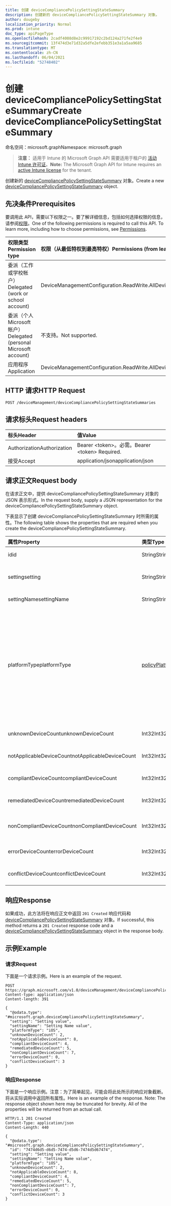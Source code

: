 ```yaml
---
title: 创建 deviceCompliancePolicySettingStateSummary
description: 创建新的 deviceCompliancePolicySettingStateSummary 对象。
author: dougeby
localization_priority: Normal
ms.prod: intune
doc_type: apiPageType
ms.openlocfilehash: 2cadf4008d8e2c99917192c2bd124a271fe2f4e9
ms.sourcegitcommit: 13f474d3e71d32a5dfe2efebb351e3a1a5aa9685
ms.translationtype: MT
ms.contentlocale: zh-CN
ms.lasthandoff: 06/04/2021
ms.locfileid: "52748402"
---
```

# <a name="create-devicecompliancepolicysettingstatesummary"></a><span data-ttu-id="25cb0-103">创建 deviceCompliancePolicySettingStateSummary</span><span class="sxs-lookup"><span data-stu-id="25cb0-103">Create deviceCompliancePolicySettingStateSummary</span></span>

<span data-ttu-id="25cb0-104">命名空间：microsoft.graph</span><span class="sxs-lookup"><span data-stu-id="25cb0-104">Namespace: microsoft.graph</span></span>

> <span data-ttu-id="25cb0-105">**注意：** 适用于 Intune 的 Microsoft Graph API 需要适用于租户的 [活动 Intune 许可证](https://go.microsoft.com/fwlink/?linkid=839381)。</span><span class="sxs-lookup"><span data-stu-id="25cb0-105">**Note:** The Microsoft Graph API for Intune requires an [active Intune license](https://go.microsoft.com/fwlink/?linkid=839381) for the tenant.</span></span>

<span data-ttu-id="25cb0-106">创建新的 [deviceCompliancePolicySettingStateSummary](../resources/intune-deviceconfig-devicecompliancepolicysettingstatesummary.md) 对象。</span><span class="sxs-lookup"><span data-stu-id="25cb0-106">Create a new [deviceCompliancePolicySettingStateSummary](../resources/intune-deviceconfig-devicecompliancepolicysettingstatesummary.md) object.</span></span>

## <a name="prerequisites"></a><span data-ttu-id="25cb0-107">先决条件</span><span class="sxs-lookup"><span data-stu-id="25cb0-107">Prerequisites</span></span>
<span data-ttu-id="25cb0-p101">要调用此 API，需要以下权限之一。要了解详细信息，包括如何选择权限的信息，请参阅[权限](/graph/permissions-reference)。</span><span class="sxs-lookup"><span data-stu-id="25cb0-p101">One of the following permissions is required to call this API. To learn more, including how to choose permissions, see [Permissions](/graph/permissions-reference).</span></span>

|<span data-ttu-id="25cb0-110">权限类型</span><span class="sxs-lookup"><span data-stu-id="25cb0-110">Permission type</span></span>|<span data-ttu-id="25cb0-111">权限（从最低特权到最高特权）</span><span class="sxs-lookup"><span data-stu-id="25cb0-111">Permissions (from least to most privileged)</span></span>|
|:---|:---|
|<span data-ttu-id="25cb0-112">委派（工作或学校帐户）</span><span class="sxs-lookup"><span data-stu-id="25cb0-112">Delegated (work or school account)</span></span>|<span data-ttu-id="25cb0-113">DeviceManagementConfiguration.ReadWrite.All</span><span class="sxs-lookup"><span data-stu-id="25cb0-113">DeviceManagementConfiguration.ReadWrite.All</span></span>|
|<span data-ttu-id="25cb0-114">委派（个人 Microsoft 帐户）</span><span class="sxs-lookup"><span data-stu-id="25cb0-114">Delegated (personal Microsoft account)</span></span>|<span data-ttu-id="25cb0-115">不支持。</span><span class="sxs-lookup"><span data-stu-id="25cb0-115">Not supported.</span></span>|
|<span data-ttu-id="25cb0-116">应用程序</span><span class="sxs-lookup"><span data-stu-id="25cb0-116">Application</span></span>|<span data-ttu-id="25cb0-117">DeviceManagementConfiguration.ReadWrite.All</span><span class="sxs-lookup"><span data-stu-id="25cb0-117">DeviceManagementConfiguration.ReadWrite.All</span></span>|

## <a name="http-request"></a><span data-ttu-id="25cb0-118">HTTP 请求</span><span class="sxs-lookup"><span data-stu-id="25cb0-118">HTTP Request</span></span>
<!-- {
  "blockType": "ignored"
}
-->
``` http
POST /deviceManagement/deviceCompliancePolicySettingStateSummaries
```

## <a name="request-headers"></a><span data-ttu-id="25cb0-119">请求标头</span><span class="sxs-lookup"><span data-stu-id="25cb0-119">Request headers</span></span>
|<span data-ttu-id="25cb0-120">标头</span><span class="sxs-lookup"><span data-stu-id="25cb0-120">Header</span></span>|<span data-ttu-id="25cb0-121">值</span><span class="sxs-lookup"><span data-stu-id="25cb0-121">Value</span></span>|
|:---|:---|
|<span data-ttu-id="25cb0-122">Authorization</span><span class="sxs-lookup"><span data-stu-id="25cb0-122">Authorization</span></span>|<span data-ttu-id="25cb0-123">Bearer &lt;token&gt;。必需。</span><span class="sxs-lookup"><span data-stu-id="25cb0-123">Bearer &lt;token&gt; Required.</span></span>|
|<span data-ttu-id="25cb0-124">接受</span><span class="sxs-lookup"><span data-stu-id="25cb0-124">Accept</span></span>|<span data-ttu-id="25cb0-125">application/json</span><span class="sxs-lookup"><span data-stu-id="25cb0-125">application/json</span></span>|

## <a name="request-body"></a><span data-ttu-id="25cb0-126">请求正文</span><span class="sxs-lookup"><span data-stu-id="25cb0-126">Request body</span></span>
<span data-ttu-id="25cb0-127">在请求正文中，提供 deviceCompliancePolicySettingStateSummary 对象的 JSON 表示形式。</span><span class="sxs-lookup"><span data-stu-id="25cb0-127">In the request body, supply a JSON representation for the deviceCompliancePolicySettingStateSummary object.</span></span>

<span data-ttu-id="25cb0-128">下表显示了创建 deviceCompliancePolicySettingStateSummary 时所需的属性。</span><span class="sxs-lookup"><span data-stu-id="25cb0-128">The following table shows the properties that are required when you create the deviceCompliancePolicySettingStateSummary.</span></span>

|<span data-ttu-id="25cb0-129">属性</span><span class="sxs-lookup"><span data-stu-id="25cb0-129">Property</span></span>|<span data-ttu-id="25cb0-130">类型</span><span class="sxs-lookup"><span data-stu-id="25cb0-130">Type</span></span>|<span data-ttu-id="25cb0-131">说明</span><span class="sxs-lookup"><span data-stu-id="25cb0-131">Description</span></span>|
|:---|:---|:---|
|<span data-ttu-id="25cb0-132">id</span><span class="sxs-lookup"><span data-stu-id="25cb0-132">id</span></span>|<span data-ttu-id="25cb0-133">String</span><span class="sxs-lookup"><span data-stu-id="25cb0-133">String</span></span>|<span data-ttu-id="25cb0-134">实体的键。</span><span class="sxs-lookup"><span data-stu-id="25cb0-134">Key of the entity.</span></span>|
|<span data-ttu-id="25cb0-135">setting</span><span class="sxs-lookup"><span data-stu-id="25cb0-135">setting</span></span>|<span data-ttu-id="25cb0-136">String</span><span class="sxs-lookup"><span data-stu-id="25cb0-136">String</span></span>|<span data-ttu-id="25cb0-137">设置类名和属性名。</span><span class="sxs-lookup"><span data-stu-id="25cb0-137">The setting class name and property name.</span></span>|
|<span data-ttu-id="25cb0-138">settingName</span><span class="sxs-lookup"><span data-stu-id="25cb0-138">settingName</span></span>|<span data-ttu-id="25cb0-139">String</span><span class="sxs-lookup"><span data-stu-id="25cb0-139">String</span></span>|<span data-ttu-id="25cb0-140">设置的名称。</span><span class="sxs-lookup"><span data-stu-id="25cb0-140">Name of the setting.</span></span>|
|<span data-ttu-id="25cb0-141">platformType</span><span class="sxs-lookup"><span data-stu-id="25cb0-141">platformType</span></span>|[<span data-ttu-id="25cb0-142">policyPlatformType</span><span class="sxs-lookup"><span data-stu-id="25cb0-142">policyPlatformType</span></span>](../resources/intune-deviceconfig-policyplatformtype.md)|<span data-ttu-id="25cb0-143">设置平台。</span><span class="sxs-lookup"><span data-stu-id="25cb0-143">Setting platform.</span></span> <span data-ttu-id="25cb0-144">可取值为：`android`、`iOS`、`macOS`、`windowsPhone81`、`windows81AndLater`、`windows10AndLater`、`androidWorkProfile`、`all`。</span><span class="sxs-lookup"><span data-stu-id="25cb0-144">Possible values are: `android`, `iOS`, `macOS`, `windowsPhone81`, `windows81AndLater`, `windows10AndLater`, `androidWorkProfile`, `all`.</span></span>|
|<span data-ttu-id="25cb0-145">unknownDeviceCount</span><span class="sxs-lookup"><span data-stu-id="25cb0-145">unknownDeviceCount</span></span>|<span data-ttu-id="25cb0-146">Int32</span><span class="sxs-lookup"><span data-stu-id="25cb0-146">Int32</span></span>|<span data-ttu-id="25cb0-147">未知设备的数量</span><span class="sxs-lookup"><span data-stu-id="25cb0-147">Number of unknown devices</span></span>|
|<span data-ttu-id="25cb0-148">notApplicableDeviceCount</span><span class="sxs-lookup"><span data-stu-id="25cb0-148">notApplicableDeviceCount</span></span>|<span data-ttu-id="25cb0-149">Int32</span><span class="sxs-lookup"><span data-stu-id="25cb0-149">Int32</span></span>|<span data-ttu-id="25cb0-150">不适用设备的数量</span><span class="sxs-lookup"><span data-stu-id="25cb0-150">Number of not applicable devices</span></span>|
|<span data-ttu-id="25cb0-151">compliantDeviceCount</span><span class="sxs-lookup"><span data-stu-id="25cb0-151">compliantDeviceCount</span></span>|<span data-ttu-id="25cb0-152">Int32</span><span class="sxs-lookup"><span data-stu-id="25cb0-152">Int32</span></span>|<span data-ttu-id="25cb0-153">兼容设备的数量</span><span class="sxs-lookup"><span data-stu-id="25cb0-153">Number of compliant devices</span></span>|
|<span data-ttu-id="25cb0-154">remediatedDeviceCount</span><span class="sxs-lookup"><span data-stu-id="25cb0-154">remediatedDeviceCount</span></span>|<span data-ttu-id="25cb0-155">Int32</span><span class="sxs-lookup"><span data-stu-id="25cb0-155">Int32</span></span>|<span data-ttu-id="25cb0-156">已修复设备的数量</span><span class="sxs-lookup"><span data-stu-id="25cb0-156">Number of remediated devices</span></span>|
|<span data-ttu-id="25cb0-157">nonCompliantDeviceCount</span><span class="sxs-lookup"><span data-stu-id="25cb0-157">nonCompliantDeviceCount</span></span>|<span data-ttu-id="25cb0-158">Int32</span><span class="sxs-lookup"><span data-stu-id="25cb0-158">Int32</span></span>|<span data-ttu-id="25cb0-159">不兼容设备的数量</span><span class="sxs-lookup"><span data-stu-id="25cb0-159">Number of NonCompliant devices</span></span>|
|<span data-ttu-id="25cb0-160">errorDeviceCount</span><span class="sxs-lookup"><span data-stu-id="25cb0-160">errorDeviceCount</span></span>|<span data-ttu-id="25cb0-161">Int32</span><span class="sxs-lookup"><span data-stu-id="25cb0-161">Int32</span></span>|<span data-ttu-id="25cb0-162">错误设备的数量</span><span class="sxs-lookup"><span data-stu-id="25cb0-162">Number of error devices</span></span>|
|<span data-ttu-id="25cb0-163">conflictDeviceCount</span><span class="sxs-lookup"><span data-stu-id="25cb0-163">conflictDeviceCount</span></span>|<span data-ttu-id="25cb0-164">Int32</span><span class="sxs-lookup"><span data-stu-id="25cb0-164">Int32</span></span>|<span data-ttu-id="25cb0-165">冲突设备的数量</span><span class="sxs-lookup"><span data-stu-id="25cb0-165">Number of conflict devices</span></span>|



## <a name="response"></a><span data-ttu-id="25cb0-166">响应</span><span class="sxs-lookup"><span data-stu-id="25cb0-166">Response</span></span>
<span data-ttu-id="25cb0-167">如果成功，此方法将在响应正文中返回 `201 Created` 响应代码和 [deviceCompliancePolicySettingStateSummary](../resources/intune-deviceconfig-devicecompliancepolicysettingstatesummary.md) 对象。</span><span class="sxs-lookup"><span data-stu-id="25cb0-167">If successful, this method returns a `201 Created` response code and a [deviceCompliancePolicySettingStateSummary](../resources/intune-deviceconfig-devicecompliancepolicysettingstatesummary.md) object in the response body.</span></span>

## <a name="example"></a><span data-ttu-id="25cb0-168">示例</span><span class="sxs-lookup"><span data-stu-id="25cb0-168">Example</span></span>

### <a name="request"></a><span data-ttu-id="25cb0-169">请求</span><span class="sxs-lookup"><span data-stu-id="25cb0-169">Request</span></span>
<span data-ttu-id="25cb0-170">下面是一个请求示例。</span><span class="sxs-lookup"><span data-stu-id="25cb0-170">Here is an example of the request.</span></span>
``` http
POST https://graph.microsoft.com/v1.0/deviceManagement/deviceCompliancePolicySettingStateSummaries
Content-type: application/json
Content-length: 391

{
  "@odata.type": "#microsoft.graph.deviceCompliancePolicySettingStateSummary",
  "setting": "Setting value",
  "settingName": "Setting Name value",
  "platformType": "iOS",
  "unknownDeviceCount": 2,
  "notApplicableDeviceCount": 8,
  "compliantDeviceCount": 4,
  "remediatedDeviceCount": 5,
  "nonCompliantDeviceCount": 7,
  "errorDeviceCount": 0,
  "conflictDeviceCount": 3
}
```

### <a name="response"></a><span data-ttu-id="25cb0-171">响应</span><span class="sxs-lookup"><span data-stu-id="25cb0-171">Response</span></span>
<span data-ttu-id="25cb0-p103">下面是一个响应示例。注意：为了简单起见，可能会将此处所示的响应对象截断。将从实际调用中返回所有属性。</span><span class="sxs-lookup"><span data-stu-id="25cb0-p103">Here is an example of the response. Note: The response object shown here may be truncated for brevity. All of the properties will be returned from an actual call.</span></span>
``` http
HTTP/1.1 201 Created
Content-Type: application/json
Content-Length: 440

{
  "@odata.type": "#microsoft.graph.deviceCompliancePolicySettingStateSummary",
  "id": "7474d6d5-d6d5-7474-d5d6-7474d5d67474",
  "setting": "Setting value",
  "settingName": "Setting Name value",
  "platformType": "iOS",
  "unknownDeviceCount": 2,
  "notApplicableDeviceCount": 8,
  "compliantDeviceCount": 4,
  "remediatedDeviceCount": 5,
  "nonCompliantDeviceCount": 7,
  "errorDeviceCount": 0,
  "conflictDeviceCount": 3
}
```




